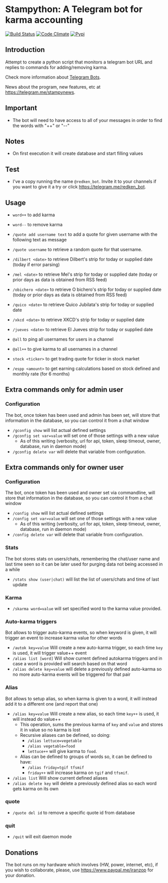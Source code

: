 # Stampython: A Telegram bot for karma accounting

[![Build Status](https://travis-ci.org/iranzo/stampython.svg?branch=master)](https://travis-ci.org/iranzo/stampython)
[![Code Climate](https://codeclimate.com/github/iranzo/stampython/badges/gpa.svg)](https://codeclimate.com/github/iranzo/stampython)
[![Pypi](http://img.shields.io/pypi/v/stampython.svg)](https://pypi.python.org/pypi/stampython/)

## Introduction
Attempt to create a python script that monitors a telegram bot URL and replies to commands for adding/removing karma.

Check more information about [Telegram Bots](https://core.telegram.org/bots/).

News about the program, new features, etc at <https://telegram.me/stampynews>.

## Important
- The bot will need to have access to all of your messages in order to find the words with "++" or "--"

## Notes
- On first execution it will create database and start filling values

## Test
- I've a copy running the name `@redken_bot`. Invite it to your channels if you want to give it a try or click <https://telegram.me/redken_bot>.

## Usage
- `word++` to add karma
- `word--` to remove karma
- `/quote add username text` to add a quote for given username with the following text as message
- `/quote username` to retrieve a random quote for that username.
- `/dilbert <date>` to retrieve Dilbert's strip for today or supplied date (today if error parsing)
- `/mel <date>` to retrieve Mel's strip for today or supplied date (today 
  or prior days as data is obtained from RSS feed)
- `/obichero <date>` to retrieve O bichero's strip for today or supplied date 
  (today or prior days as data is obtained from RSS feed)  
- `/quico <date>` to retrieve Quico Jubilata's strip for today or supplied
  date
- `/xkcd <date>` to retrieve XKCD's strip for today or supplied
  date
- `/jueves <date>` to retrieve El Jueves strip for today or supplied  date
  
- `@all` to ping all usernames for users in a channel
- `@all++` to give karma to all usernames in a channel
- `stock <ticker>` to get trading quote for ticker in stock market
- `/espp <amount>` to get earning calculations based on stock defined and monthly rate (for 6 months)

## Extra commands only for admin user
### Configuration
The bot, once token has been used and admin has been set, will store that information in the database, so you can control it from a chat window

- `/gconfig show` will list actual defined settings
- `/gconfig set var=value` will set one of those settings with a new value
    - As of this writing (verbosity, url for api, token, sleep timeout, owner, database, run in daemon mode)
- `/gconfig delete var` will delete that variable from configuration.


## Extra commands only for owner user
### Configuration
The bot, once token has been used and owner set via commandline, will store that information in the database, so you can control it from a chat window

- `/config show` will list actual defined settings
- `/config set var=value` will set one of those settings with a new value
    - As of this writing (verbosity, url for api, token, sleep timeout, owner, database, run in daemon mode)
- `/config delete var` will delete that variable from configuration.

### Stats
The bot stores stats on users/chats, remembering the chat/user name and last time seen so it can be later used for purging data not being accessed in a while
- `/stats show (user|chat)` will list the list of users/chats and time of last update

### Karma
- `/skarma word=value` will set specified word to the karma value provided.

### Auto-karma triggers
Bot allows to trigger auto-karma events, so when keyword is given, it will trigger an event to increase karma value for other words
- `/autok key=value` Will create a new auto-karma trigger, so each time `key` is used, it will trigger value++ event
- `/alias list [word]` Will show current defined autokarma triggers and in case a word is provided will search based on that word
- `/alias delete key=value` will delete a previously defined auto-karma so no more auto-karma events will be triggered for that pair

### Alias
Bot allows to setup alias, so when karma is given to a word, it will instead add it to a different one (and report that one)
- `/alias key=value` Will create a new alias, so each time `key++` is used, it will instead do value++
    - This operation, sums the previous karma of `key` and `value` and stores it in value so no karma is lost
    - Recursive aliases can be defined, so doing:
        - `/alias lettuce=vegetable`
        - `/alias vegetable=food`
        - `lettuce++` will give karma to `food`.
    - Alias can be defined to groups of words so, it can be defined to have:
        - `/alias friday=tgif tfsmif`
        - `friday++` will increase karma on `tgif` and `tfsmif`.
- `/alias list` Will show current defined aliases
- `/alias delete key` will delete a previously defined alias so each word gets karma on its own

### quote
- `/quote del id` to remove a specific quote id from database


### quit
- `/quit` will exit daemon mode


## Donations

The bot runs on my hardware which involves (HW, power, internet, etc), if
you wish to collaborate, please, use <https://www.paypal.me/iranzop> for
your donation.
